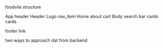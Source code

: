 foodvila structure 

App header 
 Header
    Logo
    nav_item
        Home
        about 
        cart
Body
    search bar 
    cards
        cards
    
footer
 link


 two ways to approach dat from backend 
 